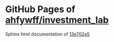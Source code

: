 GitHub Pages of [ahfywff/investment_lab](https://github.com/ahfywff/investment_lab.git)
===
Sphinx html documentation of [13e702e5](https://github.com/ahfywff/investment_lab/tree/13e702e5809a2d42743ffa9ed36674812a5b8dbc)

